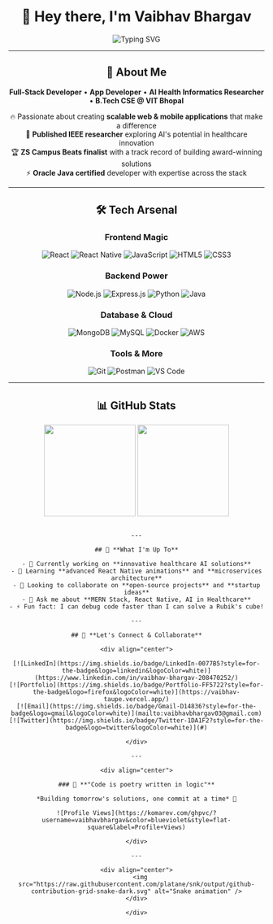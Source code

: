 <div align="center">

# 💫 Hey there, I'm Vaibhav Bhargav

<img src="https://readme-typing-svg.herokuapp.com?font=Fira+Code&size=22&duration=3000&pause=1000&color=00D9FF&center=true&vCenter=true&width=600&lines=Full-Stack+Developer+%7C+AI+Researcher;MERN+%26+React+Native+Specialist;Published+IEEE+Researcher;Building+the+Future+with+Code" alt="Typing SVG" />

---

## 🚀 **About Me**

**Full-Stack Developer** • **App Developer** • **AI Health Informatics Researcher** • **B.Tech CSE @ VIT Bhopal**

🔥 Passionate about creating **scalable web & mobile applications** that make a difference  
🧠 **Published IEEE researcher** exploring AI's potential in healthcare innovation  
🏆 **ZS Campus Beats finalist** with a track record of building award-winning solutions  
⚡ **Oracle Java certified** developer with expertise across the stack

---

## 🛠️ **Tech Arsenal**

### **Frontend Magic**
![React](https://img.shields.io/badge/React-20232A?style=for-the-badge&logo=react&logoColor=61DAFB)
![React Native](https://img.shields.io/badge/React_Native-20232A?style=for-the-badge&logo=react&logoColor=61DAFB)
![JavaScript](https://img.shields.io/badge/JavaScript-F7DF1E?style=for-the-badge&logo=javascript&logoColor=black)
![HTML5](https://img.shields.io/badge/HTML5-E34F26?style=for-the-badge&logo=html5&logoColor=white)
![CSS3](https://img.shields.io/badge/CSS3-1572B6?style=for-the-badge&logo=css3&logoColor=white)

### **Backend Power**
![Node.js](https://img.shields.io/badge/Node.js-43853D?style=for-the-badge&logo=node.js&logoColor=white)
![Express.js](https://img.shields.io/badge/Express.js-404D59?style=for-the-badge)
![Python](https://img.shields.io/badge/Python-3776AB?style=for-the-badge&logo=python&logoColor=white)
![Java](https://img.shields.io/badge/Java-ED8B00?style=for-the-badge&logo=java&logoColor=white)

### **Database & Cloud**
![MongoDB](https://img.shields.io/badge/MongoDB-4EA94B?style=for-the-badge&logo=mongodb&logoColor=white)
![MySQL](https://img.shields.io/badge/MySQL-00000F?style=for-the-badge&logo=mysql&logoColor=white)
![Docker](https://img.shields.io/badge/Docker-2496ED?style=for-the-badge&logo=docker&logoColor=white)
![AWS](https://img.shields.io/badge/AWS-232F3E?style=for-the-badge&logo=amazon-aws&logoColor=white)

### **Tools & More**
![Git](https://img.shields.io/badge/Git-F05032?style=for-the-badge&logo=git&logoColor=white)
![Postman](https://img.shields.io/badge/Postman-FF6C37?style=for-the-badge&logo=postman&logoColor=white)
![VS Code](https://img.shields.io/badge/VS_Code-0078D4?style=for-the-badge&logo=visual%20studio%20code&logoColor=white)

---

## 📊 **GitHub Stats**

<div align="center">
  <img height="180em" src="https://github-readme-stats.vercel.app/api?username=vaibhavbhargav&show_icons=true&theme=tokyonight&include_all_commits=true&count_private=true"/>
  <img height="180em" src="https://github-readme-stats.vercel.app/api/top-langs/?username=vaibhavbhargav&layout=compact&langs_count=8&theme=tokyonight"/>
</div>


```

---

## 🌟 **What I'm Up To**

- 🔭 Currently working on **innovative healthcare AI solutions**
- 🌱 Learning **advanced React Native animations** and **microservices architecture**
- 👯 Looking to collaborate on **open-source projects** and **startup ideas**
- 💬 Ask me about **MERN Stack, React Native, AI in Healthcare**
- ⚡ Fun fact: I can debug code faster than I can solve a Rubik's cube!

---

## 🤝 **Let's Connect & Collaborate**

<div align="center">

[![LinkedIn](https://img.shields.io/badge/LinkedIn-0077B5?style=for-the-badge&logo=linkedin&logoColor=white)](https://www.linkedin.com/in/vaibhav-bhargav-208470252/)
[![Portfolio](https://img.shields.io/badge/Portfolio-FF5722?style=for-the-badge&logo=firefox&logoColor=white)](https://vaibhav-taupe.vercel.app/)
[![Email](https://img.shields.io/badge/Gmail-D14836?style=for-the-badge&logo=gmail&logoColor=white)](mailto:vaibhavbhargav03@gmail.com)
[![Twitter](https://img.shields.io/badge/Twitter-1DA1F2?style=for-the-badge&logo=twitter&logoColor=white)](#)

</div>

---

<div align="center">

### 💭 **"Code is poetry written in logic"**

*Building tomorrow's solutions, one commit at a time* 🚀

![Profile Views](https://komarev.com/ghpvc/?username=vaibhavbhargav&color=blueviolet&style=flat-square&label=Profile+Views)

</div>

---

<div align="center">
  <img src="https://raw.githubusercontent.com/platane/snk/output/github-contribution-grid-snake-dark.svg" alt="Snake animation" />
</div>

</div>
